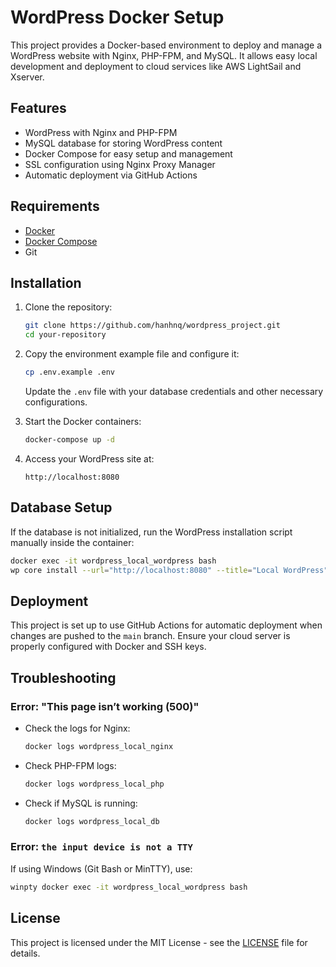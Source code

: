 # WordPress Docker Setup

This project provides a Docker-based environment to deploy and manage a WordPress website with Nginx, PHP-FPM, and MySQL. It allows easy local development and deployment to cloud services like AWS LightSail and Xserver.

## Features

- WordPress with Nginx and PHP-FPM
- MySQL database for storing WordPress content
- Docker Compose for easy setup and management
- SSL configuration using Nginx Proxy Manager
- Automatic deployment via GitHub Actions

## Requirements

- [Docker](https://www.docker.com/get-started)
- [Docker Compose](https://docs.docker.com/compose/install/)
- Git

## Installation

1. Clone the repository:

   ```sh
   git clone https://github.com/hanhnq/wordpress_project.git
   cd your-repository
   ```

2. Copy the environment example file and configure it:

   ```sh
   cp .env.example .env
   ```

   Update the `.env` file with your database credentials and other necessary configurations.

3. Start the Docker containers:

   ```sh
   docker-compose up -d
   ```

4. Access your WordPress site at:

   ```
   http://localhost:8080
   ```

## Database Setup

If the database is not initialized, run the WordPress installation script manually inside the container:

```sh
docker exec -it wordpress_local_wordpress bash
wp core install --url="http://localhost:8080" --title="Local WordPress" --admin_user="admin" --admin_password="admin" --admin_email="admin@example.com"
```

## Deployment

This project is set up to use GitHub Actions for automatic deployment when changes are pushed to the `main` branch. Ensure your cloud server is properly configured with Docker and SSH keys.

## Troubleshooting

### Error: "This page isn’t working (500)"

- Check the logs for Nginx:
  ```sh
  docker logs wordpress_local_nginx
  ```
- Check PHP-FPM logs:
  ```sh
  docker logs wordpress_local_php
  ```
- Check if MySQL is running:
  ```sh
  docker logs wordpress_local_db
  ```

### Error: `the input device is not a TTY`

If using Windows (Git Bash or MinTTY), use:

```sh
winpty docker exec -it wordpress_local_wordpress bash
```

## License

This project is licensed under the MIT License - see the [LICENSE](LICENSE) file for details.

